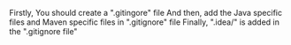 Firstly, You should create a ".gitingore" file
And then, add the Java specific files and Maven specific files in ".gitignore" file
Finally, ".idea/" is added in the ".gitignore file"
